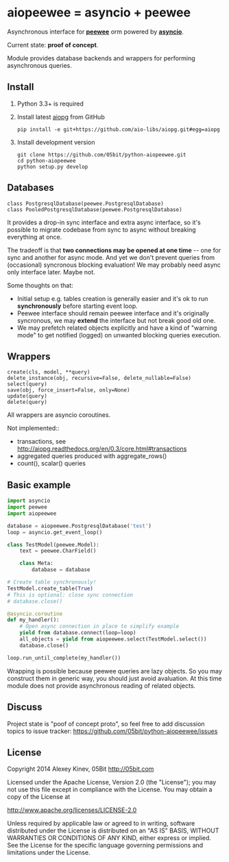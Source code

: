 aiopeewee = asyncio + peewee
============================

Asynchronous interface for **[peewee](https://github.com/coleifer/peewee)**
orm powered by **[asyncio](https://docs.python.org/3/library/asyncio.html)**.

Current state: **proof of concept**.

Module provides database backends and wrappers for performing asynchronous
queries.

Install
-------

1. Python 3.3+ is required

2. Install latest [aiopg](https://github.com/aio-libs/aiopg/) from GitHub
    ```
    pip install -e git+https://github.com/aio-libs/aiopg.git#egg=aiopg
    ```

3. Install development version
    ```
    git clone https://github.com/05bit/python-aiopeewee.git
    cd python-aiopeewee
    python setup.py develop
    ```

Databases
---------

    class PostgresqlDatabase(peewee.PostgresqlDatabase)
    class PooledPostgresqlDatabase(peewee.PostgresqlDatabase)

It provides a drop-in sync interface and extra async interface, so it's
possible to migrate codebase from sync to async without breaking everything
at once.

The tradeoff is that **two connections may be opened at one time** -- one for sync and
another for async mode. And yet we don't prevent queries from (occasional) syncronous
blocking evaluation! We may probably need async only interface later. Maybe not.

Some thoughts on that:

* Initial setup e.g. tables creation is generally easier and it's ok to run **synchronously**
  before starting event loop.
* Peewee interface should remain peewee interface and it's originally syncronous, we may **extend**
  the interface but not break good old one.
* We may prefetch related objects explicitly and have a kind of "warning mode"
  to get notified (logged) on unwanted blocking queries execution.

Wrappers
--------

    create(cls, model, **query)
    delete_instance(obj, recursive=False, delete_nullable=False)
    select(query)
    save(obj, force_insert=False, only=None)
    update(query)
    delete(query)

All wrappers are asyncio coroutines.

Not implemented::

* transactions, see http://aiopg.readthedocs.org/en/0.3/core.html#transactions
* aggregated queries produced with aggregate_rows()
* count(), scalar() queries

Basic example
-------------

```python
import asyncio
import peewee
import aiopeewee

database = aiopeewee.PostgresqlDatabase('test')
loop = asyncio.get_event_loop()

class TestModel(peewee.Model):
    text = peewee.CharField()

    class Meta:
        database = database

# Create table synchronously!
TestModel.create_table(True)
# This is optional: close sync connection
# database.close()

@asyncio.coroutine
def my_handler():
    # Open async connection in place to simplify example
    yield from database.connect(loop=loop)
    all_objects = yield from aiopeewee.select(TestModel.select())
    database.close()

loop.run_until_complete(my_handler())
```

Wrapping is possible because peewee queries are lazy objects. So you may
construct them in generic way, you should just avoid avaluation. At this time
module does not provide asynchronous reading of related objects.

Discuss
-------

Project state is "poof of concept proto", so feel free to add discussion
topics to issue tracker: https://github.com/05bit/python-aiopeewee/issues

License
-------

Copyright 2014 Alexey Kinev, 05Bit http://05bit.com

Licensed under the Apache License, Version 2.0 (the "License");
you may not use this file except in compliance with the License.
You may obtain a copy of the License at

   http://www.apache.org/licenses/LICENSE-2.0

Unless required by applicable law or agreed to in writing, software
distributed under the License is distributed on an "AS IS" BASIS,
WITHOUT WARRANTIES OR CONDITIONS OF ANY KIND, either express or implied.
See the License for the specific language governing permissions and
limitations under the License.
